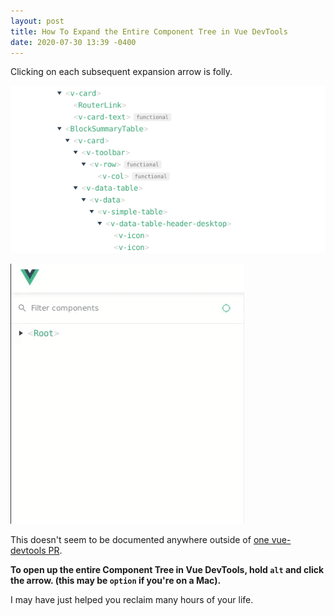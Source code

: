 ```yaml
---
layout: post
title: How To Expand the Entire Component Tree in Vue DevTools
date: 2020-07-30 13:39 -0400
---
```


Clicking on each subsequent expansion arrow is folly.

![Tree section](/images/tree-section.png)

<!--more-->

![Open full tree animation](/images/component-tree.gif)

This doesn't seem to be documented anywhere outside of [one vue-devtools PR](https://github.com/vuejs/vue-devtools/pull/265).

**To open up the entire Component Tree in Vue DevTools, hold `alt` and click the arrow. (this may be `option` if you're on a Mac).**

I may have just helped you reclaim many hours of your life.

